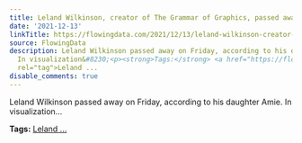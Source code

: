 ```yaml
---
title: Leland Wilkinson, creator of The Grammar of Graphics, passed away
date: '2021-12-13'
linkTitle: https://flowingdata.com/2021/12/13/leland-wilkinson-creator-of-the-grammar-of-graphics-passed-away/
source: FlowingData
description: Leland Wilkinson passed away on Friday, according to his daughter Amie.
  In visualization&#8230;<p><strong>Tags:</strong> <a href="https://flowingdata.com/tag/leland-wilkinson/"
  rel="tag">Leland ...
disable_comments: true
---
```

Leland Wilkinson passed away on Friday, according to his daughter Amie. In visualization&#8230;<p><strong>Tags:</strong> <a href="https://flowingdata.com/tag/leland-wilkinson/" rel="tag">Leland ...